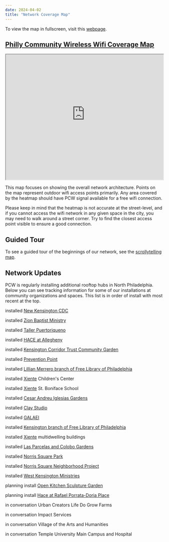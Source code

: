 ```yaml
---
date: 2024-04-02
title: "Network Coverage Map"
---
```


To view the map in fullscreen, visit this [webpage](https://phillycommunitywireless.github.io/pcwnetworkmap/).
## [Philly Community Wireless Wifi Coverage Map](https://phillycommunitywireless.github.io/pcwnetworkmap/)

<iframe src="https://phillycommunitywireless.github.io/pcwnetworkmap/" width="100%" height="400"/></iframe>
  
This map focuses on showing the overall network architecture. Points on the map represent outdoor wifi access points primarily. Any area covered by the heatmap should have PCW signal available for a free wifi connection. 

Please keep in mind that the heatmap is not accurate at the street-level, and if you cannot access the wifi network in any given space in the city, you may need to walk around a street corner. Try to find the closest access point visible to ensure a good connection.

## Guided Tour

To see a guided tour of the beginnings of our network, see the [scrollytelling map](https://phillycommunitywireless.org/map/).

## Network Updates

PCW is regularly installing additional rooftop hubs in North Philadelphia. Below you can see tracking information for some of our installations at community organizations and spaces. This list is in order of install with most recent at the top.

<span class="bg-gold black ph2 pv1 br3 small-caps">installed</span> [New Kensington CDC](https://nkcdc.org)  

<span class="bg-gold black ph2 pv1 br3 small-caps">installed</span> [Zion Baptist Ministry](https://www.zionbaptphilly.org)  

<span class="bg-yellow dark-gray ph2 pv1 br3 small-caps">installed</span> [Taller Puertoriqueno](https://tallerpr.org/)  

<span class="bg-yellow dark-gray ph2 pv1 br3 small-caps">installed</span> [HACE at Allegheny](https://www.hacecdc.org/)  

<span class="bg-gold black ph2 pv1 br3 small-caps">installed</span> [Kensington Corridor Trust Community Garden](https://kctphilly.org/)  

<span class="bg-gold black ph2 pv1 br3 small-caps">installed</span> [Prevention Point](https://ppponline.org/)  

<span class="bg-gold black ph2 pv1 br3 small-caps">installed</span> [Lillian Merrero branch of Free Library of Philadelphia](https://libwww.freelibrary.org/locations/lillian-marrero-library)  

<span class="bg-gold black ph2 pv1 br3 small-caps">installed</span> [Xiente](https://www.xiente.org/)  Children's Center  

<span class="bg-gold black ph2 pv1 br3 small-caps">installed</span> [Xiente](https://www.xiente.org/) St. Boniface School  

<span class="bg-gold black ph2 pv1 br3 small-caps">installed</span> [Cesar Andreu Iglesias Gardens](https://iglesiasgardens.com/)  

<span class="bg-gold black ph2 pv1 br3 small-caps">installed</span> [Clay Studio](https://www.theclaystudio.org/)  

<span class="bg-gold black ph2 pv1 br3 small-caps">installed</span> [GALAEI](https://www.galaeiqtbipoc.org/)  

<span class="bg-gold black ph2 pv1 br3 small-caps">installed</span> [Kensington branch of Free Library of Philadelphia](https://libwww.freelibrary.org/locations/kensington-library)  

<span class="bg-gold black ph2 pv1 br3 small-caps">installed</span> [Xiente](https://www.xiente.org/) multidwelling buildings  

<span class="bg-gold black ph2 pv1 br3 small-caps">installed</span> [Las Parcelas and Colobo Gardens](https://www.philaplace.org/story/349/)  

<span class="bg-gold black ph2 pv1 br3 small-caps">installed</span> [Norris Square Park](https://www.tclf.org/landscapes/norris-square-park)  

<span class="bg-gold black ph2 pv1 br3 small-caps">installed</span> [Norris Square Neighborhood Project](https://myneighborhoodproject.org/)  

<span class="bg-gold black ph2 pv1 br3 small-caps">installed</span> [West Kensington Ministries](https://westkensingtonministry.com/)  

<span class="bg-yellow dark-gray ph2 pv1 br3 small-caps">planning install</span> [Open Kitchen Sculpture Garden](https://theopenkitchensculpturegarden.com/)  

<span class="bg-yellow dark-gray ph2 pv1 br3 small-caps">planning install</span> [Hace at Rafael Porrata-Doria Place](https://www.hacecdc.org/)  

<span class="bg-light-yellow near-black ph2 pv1 br3 small-caps">in conversation</span> Urban Creators Life Do Grow Farms

<span class="bg-light-yellow near-black ph2 pv1 br3 small-caps">in conversation</span> Impact Services

<span class="bg-light-yellow near-black ph2 pv1 br3 small-caps">in conversation</span> Village of the Arts and Humanities

<span class="bg-light-yellow near-black ph2 pv1 br3 small-caps">in conversation</span> Temple University Main Campus and Hospital
